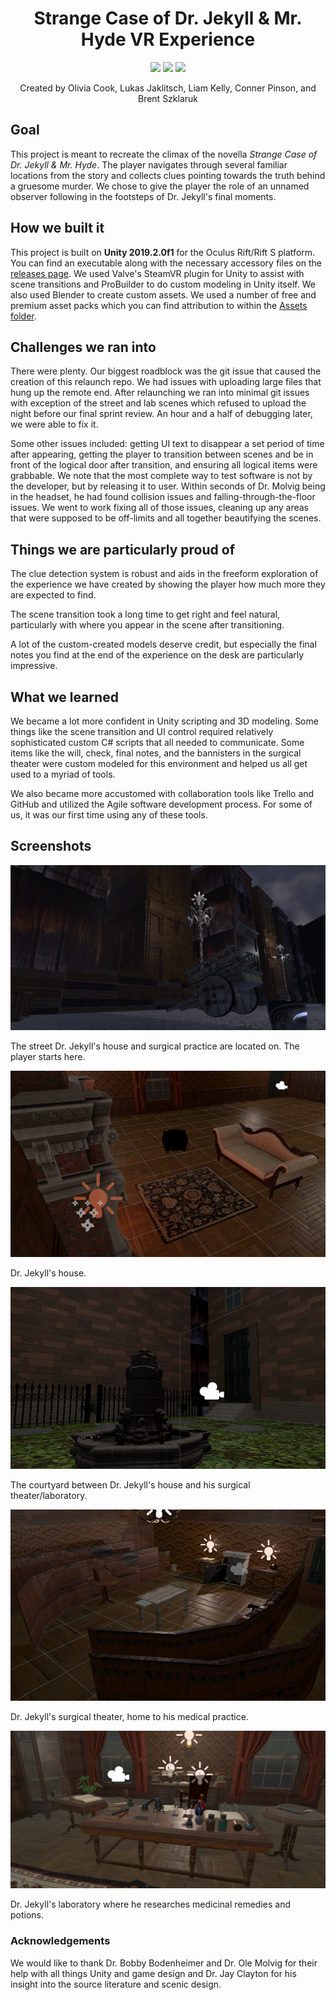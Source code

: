 <h1 align=center>Strange Case of Dr. Jekyll & Mr. Hyde VR Experience</h1>

<p align=center>
<img src="https://img.shields.io/badge/engine-Unity%202019.2.0f1-informational"/>
<img src="https://img.shields.io/badge/language-C%23-green"/>
<img src="https://img.shields.io/badge/VR-Oculus%20Rift%2FRift%20S-orange"/>
  <p>

<p align=center>Created by Olivia Cook, Lukas Jaklitsch, Liam Kelly, Conner Pinson, and Brent Szklaruk </p>

## Goal

This project is meant to recreate the climax of the novella *Strange Case of Dr. Jekyll & Mr. Hyde*. The player navigates through several familiar locations from the story and collects clues pointing towards the truth behind a gruesome murder. We chose to give the player the role of an unnamed observer following in the footsteps of Dr. Jekyll's final moments.

## How we built it

This project is built on **Unity 2019.2.0f1** for the Oculus Rift/Rift S platform. You can find an executable along with the necessary accessory files on the [releases page](https://github.com/vanderbilt-virtual-reality/Jekyll-Hyde-VR/releases). We used Valve's SteamVR plugin for Unity to assist with scene transitions and ProBuilder to do custom modeling in Unity itself. We also used Blender to create custom assets. We used a number of free and premium asset packs which you can find attribution to within the [Assets folder](Assets/).

## Challenges we ran into

There were plenty. Our biggest roadblock was the git issue that caused the creation of this relaunch repo. We had issues with uploading large files that hung up the remote end. After relaunching we ran into minimal git issues with exception of the street and lab scenes which refused to upload the night before our final sprint review. An hour and a half of debugging later, we were able to fix it.

Some other issues included: getting UI text to disappear a set period of time after appearing, getting the player to transition between scenes and be in front of the logical door after transition, and ensuring all logical items were grabbable. We note that the most complete way to test software is not by the developer, but by releasing it to user. Within seconds of Dr. Molvig being in the headset, he had found collision issues and falling-through-the-floor issues. We went to work fixing all of those issues, cleaning up any areas that were supposed to be off-limits and all together beautifying the scenes.

## Things we are particularly proud of

The clue detection system is robust and aids in the freeform exploration of the experience we have created by showing the player how much more they are expected to find.

The scene transition took a long time to get right and feel natural, particularly with where you appear in the scene after transitioning.

A lot of the custom-created models deserve credit, but especially the final notes you find at the end of the experience on the desk are particularly impressive.

## What we learned

We became a lot more confident in Unity scripting and 3D modeling. Some things like the scene transition and UI control required relatively sophisticated custom C# scripts that all needed to communicate. Some items like the will, check, final notes, and the bannisters in the surgical theater were custom modeled for this environment and helped us all get used to a myriad of tools.

We also became more accustomed with collaboration tools like Trello and GitHub and utilized the Agile software development process. For some of us, it was our first time using any of these tools.

## Screenshots

![](Screenshots/street.png)

The street Dr. Jekyll's house and surgical practice are located on. The player starts here.

![](Screenshots/house.png)

Dr. Jekyll's house.

![](Screenshots/courtyard.png)

The courtyard between Dr. Jekyll's house and his surgical theater/laboratory.

![](Screenshots/surgical-theater.png)

Dr. Jekyll's surgical theater, home to his medical practice.

![](Screenshots/lab.png)

Dr. Jekyll's laboratory where he researches medicinal remedies and potions.

### Acknowledgements

We would like to thank Dr. Bobby Bodenheimer and Dr. Ole Molvig for their help with all things Unity and game design and Dr. Jay Clayton for his insight into the source literature and scenic design.
